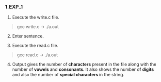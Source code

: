 ### 1.EXP_1

1. Execute the write.c file.      
> gcc write.c   -> ./a.out
2. Enter sentence.

3. Execute the read.c file.       
> gcc read.c   ->  ./a.out
4. Output gives the number of **characters** present in the file along with the number of **vowels** and **consonants**. It also shows the number of **digits** and also the number of **special characters** in the string.
